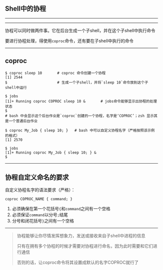 ## Shell中的协程

---

---

协程可以同时做两件事。它在后台生成一个子shell，并在这个子shell中执行命令

要进行协程处理，得使用`coproc`命令，还有要在子shell中执行的命令

---

## coproc

```shell
$ coproc sleep 10		# coproc 命令创建一个协程
[1] 2544
$						# 生成一个子shell，并将`sleep 10`命令放到这个子shell中运行

$ jobs
[1]+ Running coproc COPROC sleep 10 &		# jobs命令能够显示出协程的处理状态
$
# bash 中会显示这个后台作业是`coproc`创建的一个协程，名字是‘COPROC’；zsh 显示其是一个普通后台作业
```

```shell
$ coproc My_Job { sleep 10; }	# bash 中可以自定义协程名字（严格按照该示例的格式）
[1] 2570

$ jobs
[1]+ Running coproc My_Job { sleep 10; } &
$
```

---

## 协程自定义命名的要求

自定义协程名字的语法要求（严格）：

```shell
coproc COPROC_NAME { command; }
```

1. 必须确保在第一个花括号`{`和`command`之间有一个空格
2. 必须保证`command`以分号`;`结尾
3. 分号和闭花括号`}`之间有一个空格

---

> 协程能够让你尽情发挥想象力，发送或接收来自子shell中进程的信息
>
> 只有在拥有多个协程的时候才需要对协程进行命名，因为此时需要和它们进行通信
>
> 否则的话，让coproc命令将其设置成默认的名字COPROC就行了